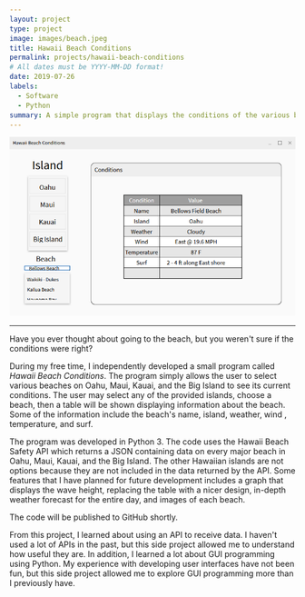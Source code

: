 ```yaml
---
layout: project
type: project
image: images/beach.jpeg
title: Hawaii Beach Conditions
permalink: projects/hawaii-beach-conditions
# All dates must be YYYY-MM-DD format!
date: 2019-07-26
labels:
  - Software
  - Python
summary: A simple program that displays the conditions of the various beaches in Hawaii.
---
```


<img src="../images/beach_gui.png">

<hr>

Have you ever thought about going to the beach, but you weren't sure if the conditions were right?

During my free time, I independently developed a small program called <em>Hawaii Beach Conditions</em>. The program simply allows the user to select various beaches on Oahu, Maui, Kauai, and the Big Island to see its current conditions. The user may select any of the provided islands, choose a beach, then a table will be shown displaying information about the beach. Some of the information include the beach's name, island, weather, wind , temperature, and surf.

The program was developed in Python 3. The code uses the Hawaii Beach Safety API which returns a JSON containing data on every major beach in Oahu, Maui, Kauai, and the Big Island. The other Hawaiian islands are not options because they are not included in the data returned by the API. Some features that I have planned for future development includes a graph that displays the wave height, replacing the table with a nicer design, in-depth weather forecast for the entire day, and images of each beach.

The code will be published to GitHub shortly.

From this project, I learned about using an API to receive data. I haven't used a lot of APIs in the past, but this side project allowed me to understand how useful they are. In addition, I learned a lot about GUI programming using Python. My experience with developing user interfaces have not been fun, but this side project allowed me to explore GUI programming more than I previously have.

